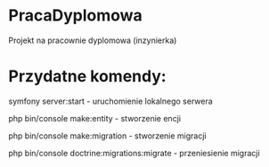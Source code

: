 # PracaDyplomowa
Projekt na pracownie dyplomowa (inzynierka)



# Przydatne komendy:

symfony server:start - uruchomienie lokalnego serwera

php bin/console make:entity - stworzenie encji

php bin/console make:migration - stworzenie migracji

php bin/console doctrine:migrations:migrate - przeniesienie migracji

